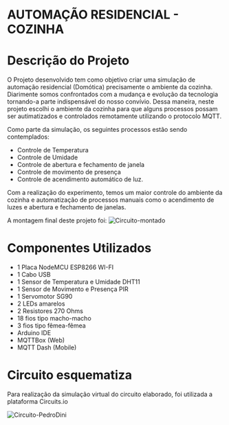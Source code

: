 # AUTOMAÇÃO RESIDENCIAL - COZINHA 

# Descrição do Projeto 

O Projeto desenvolvido tem como objetivo criar uma simulação de automação residencial (Domótica) precisamente o ambiente da cozinha. Diarimente somos confrontados com a mudança e evolução da tecnologia tornando-a parte indispensável do nosso convívio. Dessa maneira, neste projeto escolhi o ambiente da cozinha para que alguns processos possam ser autimatizados e controlados remotamente utilizando o protocolo MQTT. 

Como parte da simulação, os seguintes processos estão sendo contemplados: 
 - Controle de Temperatura
 - Controle de Umidade 
 - Controle de abertura e fechamento de janela 
 - Controle de movimento de presença 
 - Controle de acendimento automático de luz. 

Com a realização do experimento, temos um maior controle do ambiente da cozinha e automatização de processos manuais como o acendimento de luzes e abertura e fechamento de janelas. 

A montagem final deste projeto foi: 
![Circuito-montado](https://user-images.githubusercontent.com/64094060/120958743-b724d700-c72e-11eb-8b1a-199c20fa4ce9.jpeg)

# Componentes Utilizados 
 - 1 Placa NodeMCU ESP8266 WI-FI
 - 1 Cabo USB 
 - 1 Sensor de Temperatura e Umidade DHT11 
 - 1 Sensor de Movimento e Presença PIR 
 - 1 Servomotor SG90 
 - 2 LEDs amarelos 
 - 2 Resistores 270 Ohms 
 - 18 fios tipo macho-macho
 - 3 fios tipo fêmea-fêmea
 - Arduino IDE 
 - MQTTBox (Web) 
 - MQTT Dash (Mobile)

# Circuito esquematiza  

Para realização da simulação virtual do circuito elaborado, foi utilizada a plataforma Circuits.io 

![Circuito-PedroDini](https://user-images.githubusercontent.com/64094060/120958356-f1da3f80-c72d-11eb-8058-28d1c4c5eb2f.PNG)










